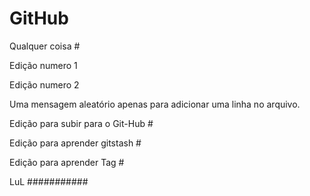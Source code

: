# GitHub

Qualquer coisa #

Edição numero 1

Edição numero 2

Uma mensagem aleatório apenas para adicionar uma linha no arquivo.

Edição para subir para o Git-Hub #

Edição para aprender gitstash #

Edição para aprender Tag #

LuL ###########
